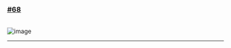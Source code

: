 ### [\#68](https://github.com/guilhermeprokisch/ideias/issues/68) 
###### 

![image](image)




-------------------------------------------------------------------------------

